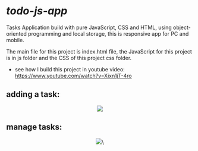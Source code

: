 # <i>todo-js-app</i>

Tasks Application build with pure JavaScript, CSS and HTML, using object-oriented programming and local storage, this is responsive app for PC and mobile.

The main file for this project is index.html file, the JavaScript for this project is in js folder and the CSS of this project css folder.

* see how I build this project in youtube video: https://www.youtube.com/watch?v=Xixn1jT-4ro

## adding a task:

<p align="center">
    <img src="https://github.com/kggold4/todo-js-app/blob/main/images/gif/gif1.gif">
</p>

## manage tasks:

<p align="center">
    <img src="https://github.com/kggold4/todo-js-app/blob/main/images/gif/gif2.gif">\
</p>
